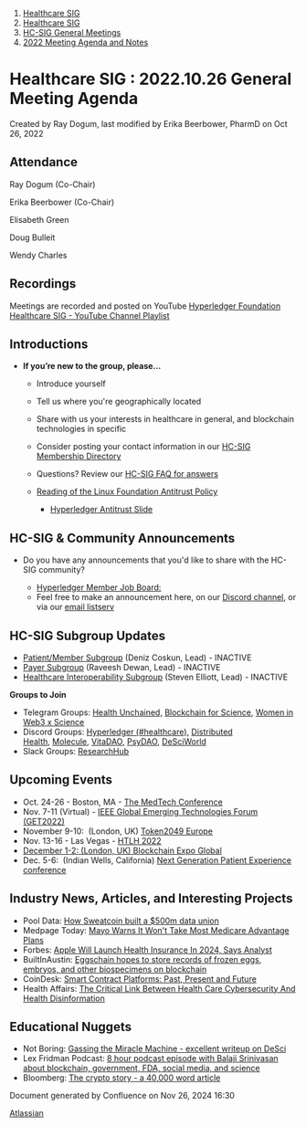 1. [Healthcare SIG](index.html)
2. [Healthcare SIG](Healthcare-SIG_20545573.html)
3. [HC-SIG General Meetings](HC-SIG-General-Meetings_20545763.html)
4. [2022 Meeting Agenda and Notes](2022-Meeting-Agenda-and-Notes_20545742.html)

# Healthcare SIG : 2022.10.26 General Meeting Agenda

Created by Ray Dogum, last modified by Erika Beerbower, PharmD on Oct 26, 2022

## **Attendance**

Ray Dogum (Co-Chair)

Erika Beerbower (Co-Chair) 

Elisabeth Green

Doug Bulleit

Wendy Charles

## **Recordings**

Meetings are recorded and posted on YouTube [Hyperledger Foundation Healthcare SIG - YouTube Channel Playlist](https://www.youtube.com/playlist?list=PL0MZ85B_96CHQN9cscCdW-LZwp5GAoPrH)

## **Introductions**

- **If you’re new to the group, please…**
  
  - Introduce yourself
  - Tell us where you're geographically located
  - Share with us your interests in healthcare in general, and blockchain technologies in specific
  - Consider posting your contact information in our [HC-SIG Membership Directory](https://lf-hyperledger.atlassian.net/wiki/display/HCSIG/Membership+Directory)
  - Questions? Review our [HC-SIG FAQ for answers](https://lf-hyperledger.atlassian.net/wiki/display/HCSIG/HC-SIG+FAQ)
  - [Reading of the Linux Foundation Antitrust Policy](https://www.linuxfoundation.org/antitrust-policy "https://www.linuxfoundation.org/antitrust-policy")
    
    - [Hyperledger Antitrust Slide](https://tinyurl.com/HL-antitrust-slide "https://tinyurl.com/HL-antitrust-slide")

## **HC-SIG &amp; Community Announcements**

- Do you have any announcements that you'd like to share with the HC-SIG community?
  
  - [Hyperledger Member Job Board:](https://www.hyperledger.org/about/jobs?utm_campaign=Hyperledger%20Monthly%20Newsletter%20&utm_medium=email&_hsmi=154551725&_hsenc=p2ANqtz-8uA1nQ5dbP40dPnt0wVlGw5AfdhtMgOhL06CyTts5ZBMpP04VWNOS4XMAgZ-fE4NScauC20wnL5ym-BAd6iiBjGZ_Tvw&utm_content=154551725&utm_source=hs_email)
  - Feel free to make an announcement here, on our [Discord channel](https://discord.gg/hyperledger), or via our [email listserv](https://lists.hyperledger.org/g/healthcare-sig)

## **HC-SIG Subgroup Updates**

- [Patient/Member Subgroup](https://lf-hyperledger.atlassian.net/wiki/display/HCSIG/HC-SIG+-+Patient+Subgroup) (Deniz Coskun, Lead) - INACTIVE
- [Payer Subgroup](https://lf-hyperledger.atlassian.net/wiki/display/HCSIG/HC-SIG+-+Payer+Subgroup) (Raveesh Dewan, Lead) - INACTIVE
- [Healthcare Interoperability Subgroup](https://lf-hyperledger.atlassian.net/wiki/display/HCSIG/HC-SIG+-+Healthcare+Interoperability+Subgroup) (Steven Elliott, Lead) - INACTIVE

**Groups to Join**

- Telegram Groups: [Health Unchained,](https://t.me/healthunchained) [Blockchain for Science](https://t.me/BlockchainForScience), [Women in Web3 x Science](https://t.me/+Y6OzEBEnSaVkMTM8)
- Discord Groups: [Hyperledger (#healthcare)](https://discord.gg/hyperledger), [Distributed Health](https://discord.gg/WBeYqBJZ), [Molecule](https://discord.com/invite/uAGW7K4hQU), [VitaDAO](https://discord.com/invite/3S3ftnmZYD), [PsyDAO](https://discord.com/invite/z6Hscwh5Ge), [DeSciWorld](https://discord.com/invite/jnEUqVH8xv)
- Slack Groups: [ResearchHub](https://researchhub-community.slack.com/join/shared_invite/zt-oytw02om-w1cQc2Kcjs7vg3tZHqt9Ww#/shared-invite/email)

## **Upcoming Events**

- Oct. 24-26 - Boston, MA - [The MedTech Conference](https://themedtechconference.com/)
- Nov. 7-11 (Virtual) - [IEEE Global Emerging Technologies Forum (GET2022)](https://get.blockchain.ieee.org/2022-november-7-11-get-blockchain-forum/)
- November 9-10:  (London, UK) [Token2049 Europe](https://bit.ly/3RsHUpq)
- Nov. 13-16 - Las Vegas - [HTLH 2022](https://www.hlth.com/2022-dates)
- [December 1-2: (London, UK) Blockchain Expo Global](https://bit.ly/3axxMdV)
- Dec. 5-6:  (Indian Wells, California) [Next Generation Patient Experience conference](https://patientexperience.wbresearch.com/)

## **Industry News, Articles, and Interesting Projects**

- Pool Data: [How Sweatcoin built a $500m data union](https://www.pooldata.io/blog/how-sweatcoin-built-a-500m-data-union)
- Medpage Today: [Mayo Warns It Won't Take Most Medicare Advantage Plans](https://www.medpagetoday.com/special-reports/exclusives/101320)
- Forbes: [Apple Will Launch Health Insurance In 2024, Says Analyst](https://www.forbes.com/sites/barrycollins/2022/10/18/apple-will-launch-health-insurance--in-2o24-says-analyst/amp/)
- BuiltInAustin: [Eggschain hopes to store records of frozen eggs, embryos, and other biospecimens on blockchain](https://www.builtinaustin.com/2022/06/23/austin-future-5-startup-eggschain-q2-2022)
- CoinDesk: [Smart Contract Platforms: Past, Present and Future](https://www.coindesk.com/layer2/2022/10/14/smart-contract-platforms-past-present-and-future/?utm_medium=referral&utm_source=rss&utm_campaign=headlines)
- Health Affairs: [The Critical Link Between Health Care Cybersecurity And Health Disinformation](https://www.healthaffairs.org/content/forefront/critical-link-between-health-care-cybersecurity-and-health-disinformation)

## **Educational Nuggets**

- Not Boring: [Gassing the Miracle Machine - excellent writeup on DeSci](https://www.notboring.co/p/gassing-the-miracle-machine)
- Lex Fridman Podcast: [8 hour podcast episode with Balaji Srinivasan about blockchain, government, FDA, social media, and science](https://twitter.com/lexfridman/status/1583132909749141518?s=20&t=mDX4nFh4oQ0KnRJZxK2bpQ)
- Bloomberg: [The crypto story - a 40,000 word article](https://www.bloomberg.com/features/2022-the-crypto-story/)

Document generated by Confluence on Nov 26, 2024 16:30

[Atlassian](http://www.atlassian.com/)
